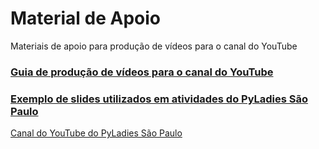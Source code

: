 # Material de Apoio	

<p>Materiais de apoio para produção de vídeos para o canal do YouTube</p>

### [Guia de produção de vídeos para o canal do YouTube](https://github.com/PyLadiesSP/materiais-videos-youtube/blob/main/python-basico/material-apoio/guia-producao-videos.md)

### [Exemplo de slides utilizados em atividades do PyLadies São Paulo](https://github.com/PyLadiesSP/materiais-videos-youtube/blob/main/python-basico/material-apoio/slides-exemplo-pyladies.pptx)

[Canal do YouTube do PyLadies São Paulo](https://www.youtube.com/PyLadiesSaoPaulo)